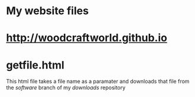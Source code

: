 # My website files
# http://woodcraftworld.github.io

# getfile.html
This html file takes a file name as a paramater and downloads that file from the *software* branch of my *downloads* repository
